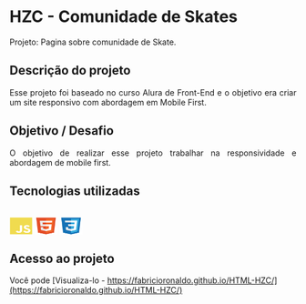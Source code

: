 # HZC - Comunidade de Skates

Projeto:  Pagina sobre comunidade de Skate.

## Descrição do projeto

<p align="justify">Esse projeto foi baseado no curso Alura de Front-End e o objetivo era criar um site responsivo com abordagem em Mobile First.</p>

## Objetivo / Desafio

<p align="justify">O objetivo de realizar esse projeto trabalhar na responsividade e abordagem de mobile first.</p>

## Tecnologias utilizadas

<div style="display: inline_block"><br>
  <img align="center" alt="Js" height="30" width="40" src="https://raw.githubusercontent.com/devicons/devicon/master/icons/javascript/javascript-plain.svg">
  <!--<img align="center" alt="Ts" height="30" width="40" src="https://raw.githubusercontent.com/devicons/devicon/master/icons/typescript/typescript-plain.svg">
  <img align="center" alt="React" height="30" width="40" src="https://raw.githubusercontent.com/devicons/devicon/master/icons/react/react-original.svg">-->
  <img align="center" alt="HTML" height="30" width="40" src="https://raw.githubusercontent.com/devicons/devicon/master/icons/html5/html5-original.svg">
  <img align="center" alt="CSS" height="30" width="40" src="https://raw.githubusercontent.com/devicons/devicon/master/icons/css3/css3-original.svg">
          
</div>

## Acesso ao projeto

Você pode [Visualiza-lo - https://fabricioronaldo.github.io/HTML-HZC/](https://fabricioronaldo.github.io/HTML-HZC/) 
